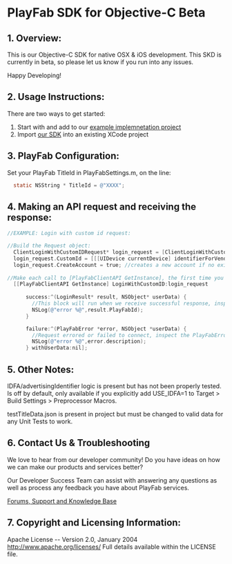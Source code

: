 # PlayFab SDK for Objective-C Beta


## 1. Overview:

This is our Objective-C SDK for native OSX & iOS development. This SKD is currently in beta, so please let us know if you run into any issues. 

Happy Developing!


## 2. Usage Instructions:

There are two ways to get started:
  1. Start with and add to our [example implemnetation project](/Example/)
  2. Import [our SDK](/PlayFabSDK) into an existing XCode project


## 3. PlayFab Configuration:

Set your PlayFab TitleId in PlayFabSettings.m, on the line:
```Objective-C
  static NSString * TitleId = @"XXXX";
```


## 4. Making an API request and receiving the response:

```Objective-C
//EXAMPLE: Login with custom id request:

//Build the Request object:
  ClientLoginWithCustomIDRequest* login_request = [ClientLoginWithCustomIDRequest new];
  login_request.CustomId = [[[UIDevice currentDevice] identifierForVendor] UUIDString]; //use the identifier for vendor as our custom ID.
  login_request.CreateAccount = true; //creates a new account if no existing one
    
//Make each call to [PlayFabClientAPI GetInstance], the first time you do this, an instance will be created and then used.
  [[PlayFabClientAPI GetInstance] LoginWithCustomID:login_request
      
      success:^(LoginResult* result, NSObject* userData) {
        //This block will run when we receive successful response, inspect the result class for pertinent info.
        NSLog(@"error %@",result.PlayFabId);
      }

      failure:^(PlayFabError *error, NSObject *userData) {
        //Request errored or failed to connect, inspect the PlayFabError class for pertinent info.
        NSLog(@"error %@",error.description);
      } withUserData:nil];
```


## 5. Other Notes:

IDFA/advertisingIdentifier logic is present but has not been properly tested.
Is off by default, only available if you explicitly add USE_IDFA=1 to Target > Build Settings > Preprocessor Macros.

testTitleData.json is present in project but must be changed to valid data for any Unit Tests to work.


## 6. Contact Us & Troubleshooting
We love to hear from our developer community! 
Do you have ideas on how we can make our products and services better? 

Our Developer Success Team can assist with answering any questions as well as process any feedback you have about PlayFab services.

[Forums, Support and Knowledge Base](https://community.playfab.com/index.html)


## 7. Copyright and Licensing Information:

  Apache License -- 
  Version 2.0, January 2004
  http://www.apache.org/licenses/
  Full details available within the LICENSE file.

